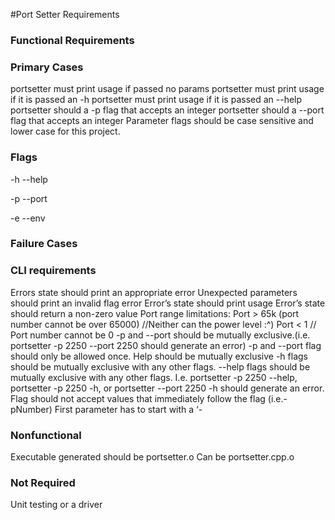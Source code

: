 #Port Setter Requirements




### Functional Requirements


### Primary Cases

  portsetter must print usage if passed no params
  portsetter must print usage if it is passed an -h
  portsetter must print usage if it is passed an --help
  portsetter should a -p flag that accepts an integer
  portsetter should a --port flag that accepts an integer
  Parameter flags should be case sensitive and lower case for this project.

### Flags

  -h --help

  -p --port

  -e --env

### Failure Cases

### CLI requirements

  Errors state should print an appropriate error
  Unexpected parameters should print an invalid flag error
  Error’s state should print usage
  Error’s state should return a  non-zero value
  Port range limitations:
  Port > 65k (port number cannot be over 65000)  //Neither can the power level :^)
  Port < 1 // Port number cannot be 0
  -p and --port should be mutually exclusive.(i.e. portsetter -p 2250 --port 2250 should generate an error)
  -p and --port flag should only be allowed once.
  Help should be mutually exclusive
  -h flags should be mutually exclusive with any other flags.
  --help flags should be mutually exclusive with any other flags.
  I.e. portsetter -p 2250 --help, portsetter -p 2250 -h, or portsetter --port 2250 -h should generate an error.
  Flag should not accept values that immediately follow the flag (i.e.-pNumber)
  First parameter has to start with a ‘-

### Nonfunctional

Executable generated should be portsetter.o
Can be portsetter.cpp.o

### Not Required
  Unit testing or a driver

